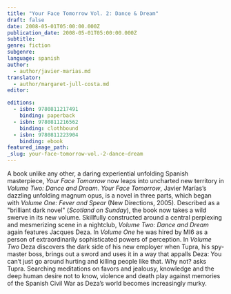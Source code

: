```yaml
---
title: "Your Face Tomorrow Vol. 2: Dance & Dream"
draft: false
date: 2008-05-01T05:00:00.000Z
publication_date: 2008-05-01T05:00:00.000Z
subtitle:
genre: fiction
subgenre:
language: spanish
author:
  - author/javier-marias.md
translator:
  - author/margaret-jull-costa.md
editor:

editions:
  - isbn: 9780811217491
    binding: paperback
  - isbn: 9780811216562
    binding: clothbound
  - isbn: 9780811223904
    binding: ebook
featured_image_path:
_slug: your-face-tomorrow-vol.-2-dance-dream
---
```


A book unlike any other, a daring experiential unfolding Spanish masterpiece, _Your Face Tomorrow_ now leaps into uncharted new territory in _Volume Two: Dance and Dream_. _Your Face Tomorrow_, Javier Marías’s dazzling unfolding magnum opus, is a novel in three parts, which began with _Volume One: Fever and Spear_ (New Directions, 2005). Described as a "brilliant dark novel" (_Scotland on Sunday_), the book now takes a wild swerve in its new volume. Skillfully constructed around a central perplexing and mesmerizing scene in a nightclub, _Volume Two: Dance and Dream_ again features Jacques Deza. In _Volume One_ he was hired by MI6 as a person of extraordinarily sophisticated powers of perception. In _Volume Two_ Deza discovers the dark side of his new employer when Tupra, his spy-master boss, brings out a sword and uses it in a way that appalls Deza: You can’t just go around hurting and killing people like that. Why not? asks Tupra. Searching meditations on favors and jealousy, knowledge and the deep human desire not to know, violence and death play against memories of the Spanish Civil War as Deza’s world becomes increasingly murky.

